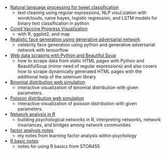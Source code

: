 

- [Natural language processing for tweet classification](files/notebooks/posts/2020-08-15-tweet-classification-with-Natural-Language-Processing.md)
  - text cleaning using regular expressions, NLP visuLization with wordclouds, naive bayes, logistic regression, and LSTM models for binary text classification in python
- [Covid Vaccine Progress Visualization](https://www.kaggle.com/iasnobmatsu/covid-19-vaccine-progress)  
  - with R, ggplot2, and map
- [Realistic face generation using generative adversarial network](files/notebooks/posts/2019-07-19-gan-face-generation.md)
  - celebrity face generation using python and generative adversarial network with tensorflow
- [Web data scraping with Python and Beautiful Soup](files/notebooks/posts/2020-12-30-Web-Scraping-with-Python-Using-MyAnimeList-as-An-Example.md)
  - how to scrape data from static HTML pages with Python and BeautifulSoup (minor need of regular expressions) and also covers how to scrape dynamically generated HTML pages with the additional help of the selenium library
- [Binomial distribution web simulation](files/sim/bin)
  - interactive visualization of binomial distribution with given parameters.
- [Poisson distribution web simulation](files/sim/poisson)
  - interactive visualization of poisson distribution with given parameters.
- [Network analysis in R](files/notebooks/posts/2020-12-06-network-analysis.md)
  - building psychological networks in R, interpreting networks, network invariances, and bridges among network communities
- [factor analysis notes](files/notebooks/posts/2020-12-05-factor-analysis-introduction-notes.pdf)
  - my notes from learning factor analysis within psychology
- [R basic notes](files/notebooks/posts/2020-12-03-R-basics-cheetsheet.md)
  - notes for using R basics from STOR455






